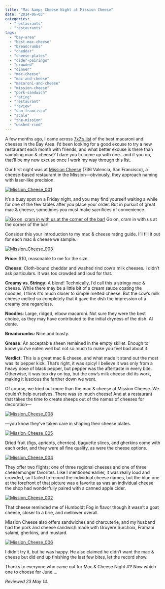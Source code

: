 ```yaml
---
title: "Mac &amp; Cheese Night at Mission Cheese"
date: "2014-06-03"
categories:
  - "restaurants"
  - "restaurants"
tags:
  - "bay-area"
  - "best-mac-cheese"
  - "breadcrumbs"
  - "cheddar"
  - "cheese-plates"
  - "cider-pairings"
  - "crowded"
  - "dinner"
  - "mac-cheese"
  - "mac-and-cheese"
  - "macaroni-and-cheese"
  - "mission-cheese"
  - "pork-sandwich"
  - "rating"
  - "restaurant"
  - "review"
  - "san-francisco"
  - "scale"
  - "the-mission"
  - "washed-rind"
---
```


A few months ago, I came across [7x7’s list](http://www.7x7.com/eat-drink/10-best-mac-n-cheeses-bay-area) of the best macaroni and cheeses in the Bay Area. I’d been looking for a good excuse to try a new restaurant each month with friends, and what better excuse is there than sampling mac & cheese? I dare you to come up with one…and if you do, that’ll be my new excuse once I work my way through this list.

Our first night was at [Mission Cheese](http://missioncheese.net/) (736 Valencia, San Francisco), a cheese-based restaurant in the Mission—obviously, they approach naming with laser-like precision.

[![Mission_Cheese_001](http://s3.amazonaws.com/thegourmez-wpmedia/2014/05/Mission_Cheese_001-500x483.jpg)](http://www.thegourmez.com/2014/06/mac-cheese-night-at-mission-cheese/mission_cheese_001/)

It’s a busy spot on a Friday night, and you may find yourself waiting a while for one of the few tables after you place your order. But in pursuit of great mac & cheese, sometimes you must make sacrifices of convenience.




<div class="caption">

[![Go on, cram in with us at the corner of the bar!](http://s3.amazonaws.com/thegourmez-wpmedia/2014/05/Mission_Cheese_007-500x332.jpg)](http://www.thegourmez.com/2014/06/mac-cheese-night-at-mission-cheese/mission_cheese_007/) Go on, cram in with us at the corner of the bar!</div>


Consider this your introduction to my mac & cheese rating guide. I’ll fill it out for each mac & cheese we sample.

[![Mission_Cheese_003](http://s3.amazonaws.com/thegourmez-wpmedia/2014/05/Mission_Cheese_003-500x332.jpg)](http://www.thegourmez.com/2014/06/mac-cheese-night-at-mission-cheese/mission_cheese_003/)

**Price:** $10, reasonable to me for the size.

**Cheese:** Cloth-bound cheddar and washed rind cow’s milk cheeses. I didn’t ask particulars. It was too crowded and loud for that.

**Creamy vs. Stringy**: A blend! Technically, I’d call this a stringy mac & cheese. While there may be a little bit of a cream sauce coating the noodles, I think it's much closer to simple melted cheese. But the cow’s milk cheese melted so completely that it gave the dish the impression of a creamy one regardless.

**Noodles**: Large, ridged, elbow macaroni. Not sure they were the best choice, as they may have contributed to the initial dryness of the dish. Al dente.

**Breadcrumbs:** Nice and toasty.

**Grease:** An acceptable sheen remained in the empty skillet. Enough to know you’ve eaten well but not so much to make you feel bad about it.

**Verdict:** This is a great mac & cheese, and what made it stand out the most was its pepper kick. That’s right, it was spicy! I believe it was only from a heavy dose of black pepper, but pepper was the aftertaste in every bite. Otherwise, it was too dry on top, but the cow’s milk cheese did its work, making it luscious the farther down we went.

Of course, we tried out more than the mac & cheese at Mission Cheese. We couldn’t help ourselves. There was so much cheese! And at a restaurant that takes the time to create sheeps out of the names of cheeses for decoration—

[![Mission_Cheese_008](http://s3.amazonaws.com/thegourmez-wpmedia/2014/05/Mission_Cheese_008-500x332.jpg)](http://www.thegourmez.com/2014/06/mac-cheese-night-at-mission-cheese/mission_cheese_008/)

—you know they’ve taken care in shaping their cheese plates.

[![Mission_Cheese_005](http://s3.amazonaws.com/thegourmez-wpmedia/2014/05/Mission_Cheese_005-500x250.jpg)](http://www.thegourmez.com/2014/06/mac-cheese-night-at-mission-cheese/mission_cheese_005/)

Dried fruit (figs, apricots, cherries), baguette slices, and gherkins come with each order, and they were all fine quality, as were the cheese options.

[![Mission_Cheese_004](http://s3.amazonaws.com/thegourmez-wpmedia/2014/05/Mission_Cheese_004-500x332.jpg)](http://www.thegourmez.com/2014/06/mac-cheese-night-at-mission-cheese/mission_cheese_004/)

They offer two flights: one of three regional cheeses and one of three cheesemonger favorites. Like I mentioned earlier, it was really loud and crowded, so I failed to record the individual cheese names, but the blue one at the forefront of that picture was a favorite as was an individual cheese the shop had wonderfully paired with a canned apple cider.

[![Mission_Cheese_002](http://s3.amazonaws.com/thegourmez-wpmedia/2014/05/Mission_Cheese_002-332x500.jpg)](http://www.thegourmez.com/2014/06/mac-cheese-night-at-mission-cheese/mission_cheese_002/)

That cheese reminded me of Humboldt Fog in flavor though it wasn’t a goat cheese, closer to a brie, and mellower overall.

Mission Cheese also offers sandwiches and charcuterie, and my husband had the pork and cheese sandwich made with Gruyere Surchoix, Framani salami, gherkins, and mustard.

[![Mission_Cheese_006](http://s3.amazonaws.com/thegourmez-wpmedia/2014/05/Mission_Cheese_006-500x332.jpg)](http://www.thegourmez.com/2014/06/mac-cheese-night-at-mission-cheese/mission_cheese_006/)

I didn’t try it, but he was happy. He also claimed he didn’t want the mac & cheese but did end up finishing the last few bites, let the record show.

Thanks to everyone who came out for Mac & Cheese Night #1! Now which one to choose for June….

_Reviewed 23 May 14._
